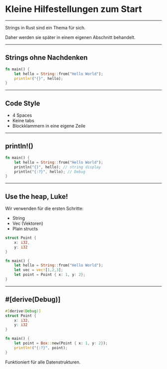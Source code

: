 # Kleine Hilfestellungen zum Start

---

Strings in Rust sind ein Thema für sich.

Daher werden sie später in einem eigenen Abschnitt behandelt.

---

## Strings ohne Nachdenken

```rust
fn main() {
    let hello = String::from("Hello World");
    println!("{}", hello);
}
```

---

## Code Style

* 4 Spaces
* Keine tabs
* Blockklammern in eine eigene Zeile

---

## println!()

```rust
fn main() {
    let hello = String::from("Hello World");
    println("{}", hello); // string display
    println("{:?}", hello); // Debug
}
```

---

## Use the heap, Luke!

Wir verwenden für die ersten Schritte:

* String
* Vec (Vektoren)
* Plain structs

```rust
struct Point {
    x: i32,
    y: i32
}

fn main() {
    let hello = String::from("Hello World");
    let vec = vec![1,2,3];
    let point = Point { x: 1, y: 2};
}
```

---

## \#[derive(Debug)]

```rust
#[derive(Debug)]
struct Point {
    x: i32,
    y: i32
}

fn main() {
    let point = Box::new(Point { x: 1, y: 2});
    println!("{:?}", point);
}
```

Funktioniert für alle Datenstrukturen.

